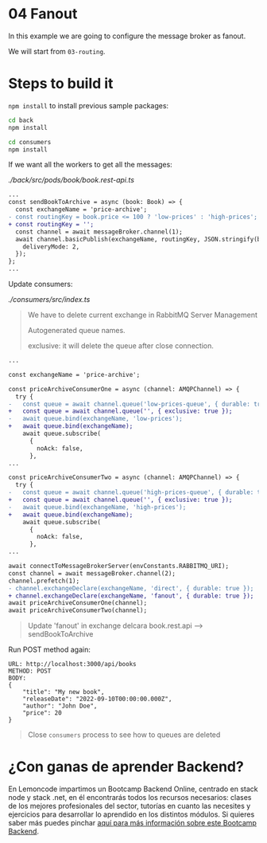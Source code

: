 # 04 Fanout

In this example we are going to configure the message broker as fanout.

We will start from `03-routing`.

# Steps to build it

`npm install` to install previous sample packages:

```bash
cd back
npm install

cd consumers
npm install

```

If we want all the workers to get all the messages:

_./back/src/pods/book/book.rest-api.ts_

```diff
...
const sendBookToArchive = async (book: Book) => {
  const exchangeName = 'price-archive';
- const routingKey = book.price <= 100 ? 'low-prices' : 'high-prices';
+ const routingKey = '';
  const channel = await messageBroker.channel(1);
  await channel.basicPublish(exchangeName, routingKey, JSON.stringify(book), {
    deliveryMode: 2,
  });
};
...

```

Update consumers:

_./consumers/src/index.ts_

> We have to delete current exchange in RabbitMQ Server Management
>
> Autogenerated queue names.
>
> exclusive: it will delete the queue after close connection.

```diff
...

const exchangeName = 'price-archive';

const priceArchiveConsumerOne = async (channel: AMQPChannel) => {
  try {
-   const queue = await channel.queue('low-prices-queue', { durable: true });
+   const queue = await channel.queue('', { exclusive: true });
-   await queue.bind(exchangeName, 'low-prices');
+   await queue.bind(exchangeName);
    await queue.subscribe(
      {
        noAck: false,
      },
...

const priceArchiveConsumerTwo = async (channel: AMQPChannel) => {
  try {
-   const queue = await channel.queue('high-prices-queue', { durable: true });
+   const queue = await channel.queue('', { exclusive: true });
-   await queue.bind(exchangeName, 'high-prices');
+   await queue.bind(exchangeName);
    await queue.subscribe(
      {
        noAck: false,
      },
...

await connectToMessageBrokerServer(envConstants.RABBITMQ_URI);
const channel = await messageBroker.channel(2);
channel.prefetch(1);
- channel.exchangeDeclare(exchangeName, 'direct', { durable: true });
+ channel.exchangeDeclare(exchangeName, 'fanout', { durable: true });
await priceArchiveConsumerOne(channel);
await priceArchiveConsumerTwo(channel);

```

> Update 'fanout' in exchange delcara book.rest.api --> sendBookToArchive

Run POST method again:

```
URL: http://localhost:3000/api/books
METHOD: POST
BODY:
{
    "title": "My new book",
    "releaseDate": "2022-09-10T00:00:00.000Z",
    "author": "John Doe",
    "price": 20
}
```

> Close `consumers` process to see how to queues are deleted

# ¿Con ganas de aprender Backend?

En Lemoncode impartimos un Bootcamp Backend Online, centrado en stack node y stack .net, en él encontrarás todos los recursos necesarios: clases de los mejores profesionales del sector, tutorías en cuanto las necesites y ejercicios para desarrollar lo aprendido en los distintos módulos. Si quieres saber más puedes pinchar [aquí para más información sobre este Bootcamp Backend](https://lemoncode.net/bootcamp-backend#bootcamp-backend/banner).
